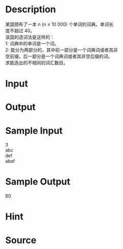 
# Description

<div class="content"><div>某国颁布了一本 n (n ≤ 10 000) 个单词的词典。单词长</div>
<div>度不超过 40。 </div>
<div>该国的造词法是这样的： </div>
<div>1: 词典中的单词是一个词。 </div>
<div>2: 能分为两部分的，其中前一部分是一个词典词或者其非</div>
<div>空前缀，后一部分是一个词典词或者其非空后缀的词。 </div>
<div>求能造出的不相同的词汇数目。 </div>
<p></p></div>

# Input

<div class="content"></div>

# Output

<div class="content"></div>

# Sample Input

<div class="content"><span class="sampledata">3<br/>
abc<br/>
def<br/>
abef</span></div>

# Sample Output

<div class="content"><span class="sampledata">60</span></div>

# Hint

<div class="content"><p></p></div>

# Source

<div class="content"><p><a href="problemset.php?search="></a></p></div>

